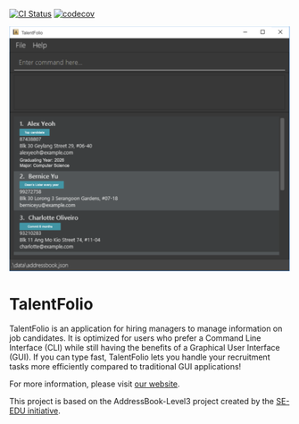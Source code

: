 [![CI Status](https://github.com/AY2425S2-CS2103T-T10-1/tp/actions/workflows/gradle.yml/badge.svg)](https://github.com/AY2425S2-CS2103T-T10-1/tp/actions) [![codecov](https://codecov.io/gh/AY2425S2-CS2103T-T10-1/tp/graph/badge.svg?token=2YT4L6W43U)](https://codecov.io/gh/AY2425S2-CS2103T-T10-1/tp)

![Ui](docs/images/Ui.png)

# TalentFolio

TalentFolio is an application for hiring managers to manage information on job candidates. It is optimized for users who prefer a Command Line Interface (CLI) while still having the benefits of a Graphical User Interface (GUI). If you can type fast, TalentFolio lets you handle your recruitment tasks more efficiently compared to traditional GUI applications!

For more information, please visit [our website](https://ay2425s2-cs2103t-t10-1.github.io/tp/).

This project is based on the AddressBook-Level3 project created by the [SE-EDU initiative](https://se-education.org).
